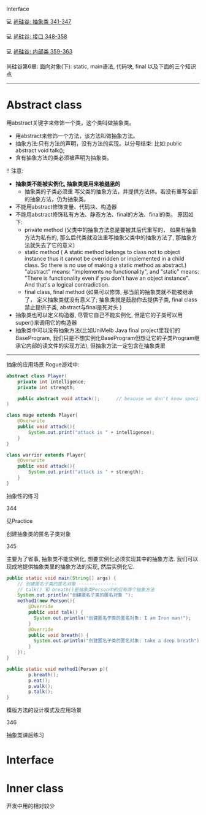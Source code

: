 Interface

:computer: [尚硅谷: 抽象类 341-347](https://www.bilibili.com/video/BV1Kb411W75N?p=343&vd_source=c6866d088ad067762877e4b6b23ab9df)

:computer: [尚硅谷: 接口 348-358 ](https://www.bilibili.com/video/BV1Kb411W75N?p=350&vd_source=c6866d088ad067762877e4b6b23ab9df)

:computer: [尚硅谷: 内部类 359-363](https://www.bilibili.com/video/BV1Kb411W75N?p=361&vd_source=c6866d088ad067762877e4b6b23ab9df)


尚硅谷第6章: 面向对象(下): static, main语法, 代码块, final 以及下面的三个知识点

---

# Abstract class

用abstract关键字来修饰一个类，这个类叫做抽象类。
+ 用abstract来修饰一个方法，该方法叫做抽象方法。 
+ 抽象方法:只有方法的声明，没有方法的实现。以分号结束:
比如:public abstract void talk();
+ 含有抽象方法的类必须被声明为抽象类。

:bangbang: 注意:
+ **抽象类不能被实例化, 抽象类是用来被<u>继承</u>的**
  + 抽象类的子类必须重 写父类的抽象方法，并提供方法体。若没有重写全部的抽象方法，仍为抽象类。
+ 不能用abstract修饰变量、代码块、构造器
+ 不能用abstract修饰私有方法、静态方法、final的方法、final的类。 原因如下:
  + private method (父类中的抽象方法总是要被其后代重写的， 如果有抽象方法为私有的, 那么后代类就没法重写抽象父类中的抽象方法了, 那抽象方法就失去了它的意义)
  + static method ( A static method belongs to class not to object instance thus it cannot be overridden or implemented in a child class. So there is no use of making a static method as abstract.) "abstract" means: "Implements no functionality", and "static" means: "There is functionality even if you don't have an object instance". And that's a logical contradiction.
  + final class, final method (如果可以修饰, 那当前的抽象类就不能被继承了， 定义抽象类就没有意义了; 抽象类就是鼓励你去提供子类, final class禁止提供子类, abstract与final是死对头 )
+ 抽象类也可以定义构造器, 尽管它自己不能实例化, 但是它的子类可以用super()来调用它的构造器
+ 抽象类中可以没有抽象方法(比如UniMelb Java final project里我们的BaseProgram, 我们只是不想实例化BaseProgram但想让它的子类Program继承它内部的读文件的实现方法), 但抽象方法一定包含在抽象类里

---
抽象的应用场景
Rogue游戏中: 

```java
abstract class Player(
    private int intelligence;
    private int strength;

    public abstract void attack();      // beacuse we don't know specific behaviour of attack at the moment
)

class mage extends Player{
    @Overwrite
    public void attack(){
        System.out.print("attack is " + intelligence);
    }
}

class warrior extends Player{
    @Overwrite
    public void attack(){
        System.out.print("attack is " + strength);
    }
}


```





抽象性的练习

344

见Practice



创建抽象类的匿名子类对象

345

主要为了省事, 抽象类不能实例化, 想要实例化必须实现其中的抽象方法.  我们可以现成地提供抽象类里的抽象方法的实现, 然后实例化它.

```java
public static void main(String[] args) {
    // 创建匿名子类的匿名对象 --------------
    // talk() 和 breath()是抽象类Person中的仅有两个抽象方法
    System.out.println("创建匿名子类的匿名对象 ");
    method1(new Person(){
        @Override
        public void talk() {
          System.out.println("创建匿名子类的匿名对象: I am Iron man!");
        }
        @Override
        public void breath() {
          System.out.println("创建匿名子类的匿名对象: take a deep breath");
        }
    });
}

public static void method1(Person p){
        p.breath();
        p.eat();
        p.walk();
        p.talk();
}
```







模版方法的设计模式及应用场景

346

抽象类课后练习















# Interface

















# Inner class
开发中用的相对较少
